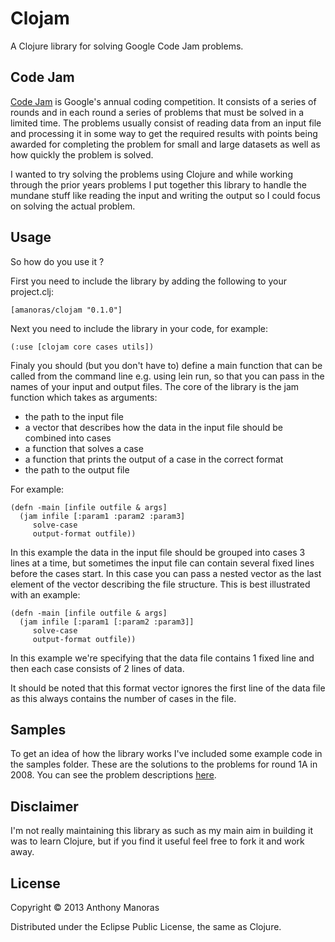 # Clojam

A Clojure library for solving Google Code Jam problems.

## Code Jam

[Code Jam](https://code.google.com/codejam) is Google's annual coding competition. It consists of a series of rounds and in each round a series of problems that must be solved in a limited time. The problems usually consist of reading data from an input file and processing it in some way to get the required results with points being awarded for completing the problem for small and large datasets as well as how quickly the problem is solved.

I wanted to try solving the problems using Clojure and while working through the prior years problems I put together this library to handle the mundane stuff like reading the input and writing the output so I could focus on solving the actual problem.

## Usage
So how do you use it ?

First you need to include the library by adding the following to your project.clj:

```
[amanoras/clojam "0.1.0"]
```

Next you need to include the library in your code, for example:

```
(:use [clojam core cases utils])
```

Finaly you should (but you don't have to) define a main function that can be called from the command line e.g. using lein run, so that you can pass in the names of your input and output files. The core of the library is the jam function which takes as arguments:
- the path to the input file
- a vector that describes how the data in the input file should be combined into cases
- a function that solves a case
- a function that prints the output of a case in the correct format
- the path to the output file

For example:

```
(defn -main [infile outfile & args]
  (jam infile [:param1 :param2 :param3]
     solve-case
     output-format outfile))
```

In this example the data in the input file should be grouped into cases 3 lines at a time, but sometimes the input file can contain several fixed lines before the cases start. In this case you can pass a nested vector as the last element of the vector describing the file structure. This is best illustrated with an example:

```
(defn -main [infile outfile & args]
  (jam infile [:param1 [:param2 :param3]]
     solve-case
     output-format outfile))
```

In this example we're specifying that the data file contains 1 fixed line and then each case consists of 2 lines of data.

It should be noted that this format vector ignores the first line of the data file as this always contains the number of cases in the file.

## Samples

To get an idea of how the library works I've included some example code in the samples folder. These are the solutions to the problems for round 1A in 2008. You can see the problem descriptions [here](https://code.google.com/codejam/contest/32016/dashboard).

## Disclaimer

I'm not really maintaining this library as such as my main aim in building it was to learn Clojure, but if you find it useful feel free to fork it and work away.

## License

Copyright © 2013 Anthony Manoras

Distributed under the Eclipse Public License, the same as Clojure.
